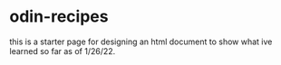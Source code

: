 # odin-recipes
this is a starter page for designing an html document to show what ive learned so far as of 1/26/22.